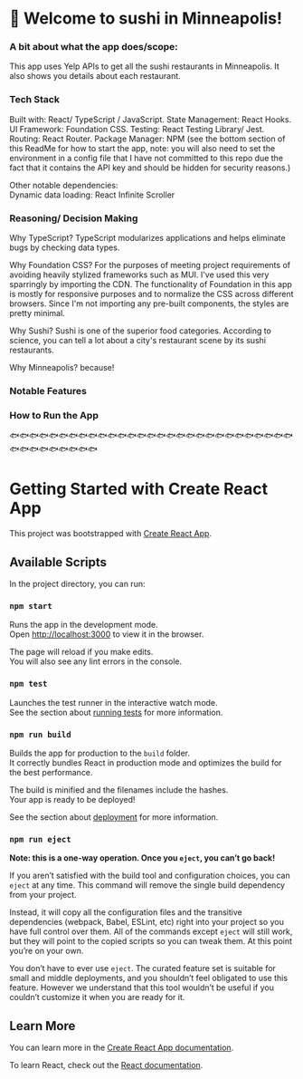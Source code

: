 # 🍣 Welcome to sushi in Minneapolis! 

### A bit about what the app does/scope: 
This app uses Yelp APIs to get all the sushi restaurants in Minneapolis. It also shows you details about each restaurant. 

### Tech Stack
  Built with: React/ TypeScript / JavaScript. 
  State Management: React Hooks. 
  UI Framework: Foundation CSS. 
  Testing: React Testing Library/ Jest. 
  Routing: React Router. 
  Package Manager: NPM (see the bottom section of this ReadMe for how to start the app, note: you will also need to set the environment in a config file that I have not committed to this repo due the fact that it contains the API key and should be hidden for security reasons.) 

Other notable dependencies:  
Dynamic data loading: React Infinite Scroller 

### Reasoning/ Decision Making
Why TypeScript? 
TypeScript modularizes applications and helps eliminate bugs by checking data types. 

Why Foundation CSS? 
For the purposes of meeting project requirements of avoiding heavily stylized frameworks such as MUI. I've used this very sparringly by importing the CDN. The functionality of Foundation in this app is mostly for responsive purposes and to normalize the CSS across different browsers. Since I'm not importing any pre-built components, the styles are pretty minimal. 

Why Sushi? 
Sushi is one of the superior food categories. According to science, you can tell a lot about a city's restaurant scene by its sushi restaurants. 

Why Minneapolis?
because!

### Notable Features

### How to Run the App






🐟🐟🐟🐟🐟🐟🐟🐟🐟🐟🐟🐟🐟🐟🐟🐟🐟🐟🐟🐟🐟🐟🐟🐟🐟🐟🐟🐟🐟🐟🐟🐟🐟🐟🐟🐟🐟🐟

# Getting Started with Create React App

This project was bootstrapped with [Create React App](https://github.com/facebook/create-react-app).

## Available Scripts

In the project directory, you can run:

### `npm start`

Runs the app in the development mode.\
Open [http://localhost:3000](http://localhost:3000) to view it in the browser.

The page will reload if you make edits.\
You will also see any lint errors in the console.

### `npm test`

Launches the test runner in the interactive watch mode.\
See the section about [running tests](https://facebook.github.io/create-react-app/docs/running-tests) for more information.

### `npm run build`

Builds the app for production to the `build` folder.\
It correctly bundles React in production mode and optimizes the build for the best performance.

The build is minified and the filenames include the hashes.\
Your app is ready to be deployed!

See the section about [deployment](https://facebook.github.io/create-react-app/docs/deployment) for more information.

### `npm run eject`

**Note: this is a one-way operation. Once you `eject`, you can’t go back!**

If you aren’t satisfied with the build tool and configuration choices, you can `eject` at any time. This command will remove the single build dependency from your project.

Instead, it will copy all the configuration files and the transitive dependencies (webpack, Babel, ESLint, etc) right into your project so you have full control over them. All of the commands except `eject` will still work, but they will point to the copied scripts so you can tweak them. At this point you’re on your own.

You don’t have to ever use `eject`. The curated feature set is suitable for small and middle deployments, and you shouldn’t feel obligated to use this feature. However we understand that this tool wouldn’t be useful if you couldn’t customize it when you are ready for it.

## Learn More

You can learn more in the [Create React App documentation](https://facebook.github.io/create-react-app/docs/getting-started).

To learn React, check out the [React documentation](https://reactjs.org/).

